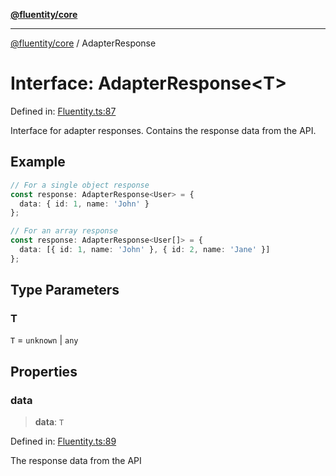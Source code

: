 [**@fluentity/core**](../README.md)

***

[@fluentity/core](../globals.md) / AdapterResponse

# Interface: AdapterResponse\<T\>

Defined in: [Fluentity.ts:87](https://github.com/cedricpierre/fluentity-core/blob/a11029d5e0c9be6995be4b907c0a3cdf4a79c12b/src/Fluentity.ts#L87)

Interface for adapter responses.
Contains the response data from the API.

## Example

```typescript
// For a single object response
const response: AdapterResponse<User> = {
  data: { id: 1, name: 'John' }
};

// For an array response
const response: AdapterResponse<User[]> = {
  data: [{ id: 1, name: 'John' }, { id: 2, name: 'Jane' }]
};
```

## Type Parameters

### T

`T` = `unknown` \| `any`

## Properties

### data

> **data**: `T`

Defined in: [Fluentity.ts:89](https://github.com/cedricpierre/fluentity-core/blob/a11029d5e0c9be6995be4b907c0a3cdf4a79c12b/src/Fluentity.ts#L89)

The response data from the API
